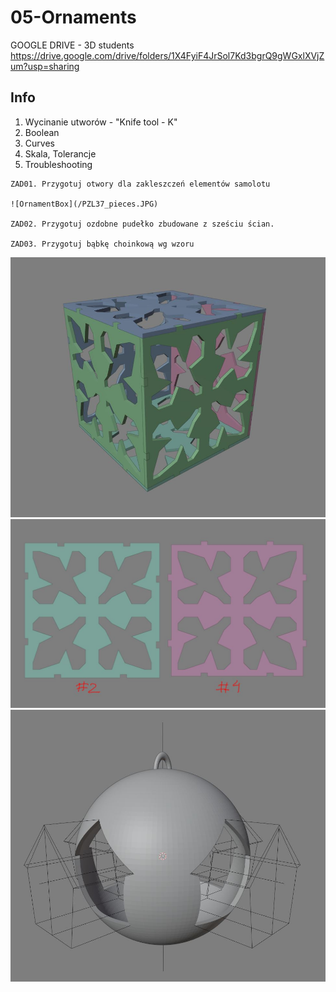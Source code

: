 # 05-Ornaments

GOOGLE DRIVE - 3D students https://drive.google.com/drive/folders/1X4FyiF4JrSol7Kd3bgrQ9gWGxlXVjZum?usp=sharing

## Info
1. Wycinanie utworów - "Knife tool - K"
2. Boolean
3. Curves
4. Skala, Tolerancje
5. Troubleshooting

```
ZAD01. Przygotuj otwory dla zakleszczeń elementów samolotu

![OrnamentBox](/PZL37_pieces.JPG)

ZAD02. Przygotuj ozdobne pudełko zbudowane z sześciu ścian.

ZAD03. Przygotuj bąbkę choinkową wg wzoru

```

![OrnamentBox](/OrnamentBox.JPG)
![OrnamentBox](/OrnamentBox_pieces.JPG)
![OrnamentBauble](/OrnamentBulb_01.JPG)

